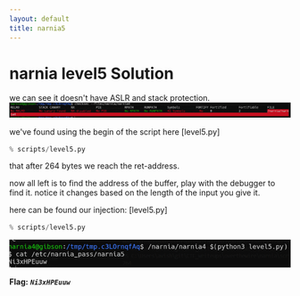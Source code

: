 ```yaml
---
layout: default
title: narnia5
---
```


# narnia level5 Solution

we can see it doesn't have ASLR and stack protection.
![alt text](./images/level5_1.png)

we've found using the begin of the script here [level5.py]
```python
% scripts/level5.py
```
 that after 264 bytes we reach the ret-address. 

now all left is to find the address of the buffer, play with the debugger to find it. notice it changes based on the length of the input you give it.

here can be found our injection: [level5.py]
```python
% scripts/level5.py
```


![alt text](./images/level5_2.png)

**Flag:** ***`Ni3xHPEuuw`*** 

